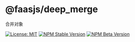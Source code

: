 # @faasjs/deep_merge

合并对象

[![License: MIT](https://img.shields.io/npm/l/@faasjs/deep_merge.svg)](https://github.com/faasjs/faasjs/blob/master/packages/faasjs/deep_merge/LICENSE)
[![NPM Stable Version](https://img.shields.io/npm/v/@faasjs/deep_merge/stable.svg)](https://www.npmjs.com/package/@faasjs/deep_merge)
[![NPM Beta Version](https://img.shields.io/npm/v/@faasjs/deep_merge/beta.svg)](https://www.npmjs.com/package/@faasjs/deep_merge)
